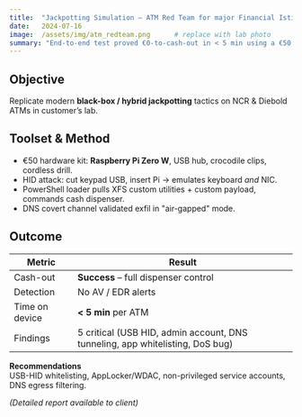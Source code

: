 ```yaml
---
title:  "Jackpotting Simulation – ATM Red Team for major Financial Istitution"
date:   2024-07-16
image:  /assets/img/atm_redteam.png      # replace with lab photo
summary: "End-to-end test proved €0-to-cash-out in < 5 min using a €50 toolset and Raspberry Pi HID implant."
---
```


## Objective  
Replicate modern **black-box / hybrid jackpotting** tactics on NCR & Diebold ATMs in customer’s lab.  

## Toolset & Method  

* €50 hardware kit: **Raspberry Pi Zero W**, USB hub, crocodile clips, cordless drill.  
* HID attack: cut keypad USB, insert Pi → emulates keyboard _and_ NIC.  
* PowerShell loader pulls XFS custom utilities + custom payload, commands cash dispenser.  
* DNS covert channel validated exfil in "air-gapped" mode.

## Outcome  

| Metric | Result |
|--------|--------|
| Cash-out | **Success** – full dispenser control |
| Detection | No AV / EDR alerts |
| Time on device | **< 5 min** per ATM |
| Findings | 5 critical (USB HID, admin account, DNS tunneling, app whitelisting, DoS bug) |


**Recommendations**  
USB-HID whitelisting, AppLocker/WDAC, non-privileged service accounts, DNS egress filtering.  

*(Detailed report available to client)*  
